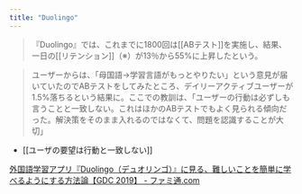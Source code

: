```yaml
---
title: "Duolingo"
---
```


> 『Duolingo』では、これまでに1800回は[[ABテスト]]を実施し、結果、一日の[[リテンション]]（※）が13％から55%に上昇したという。

> ユーザーからは、「母国語→学習言語がもっとやりたい」という意見が届いていたのでABテストをしてみたところ、デイリーアクティブユーザーが1.5%落ちるという結果に。ここでの教訓は、「ユーザーの行動は必ずしも言うことと一致しない。これはほかのABテストでもよく見られる傾向だった。解決策をそのまま入れるのではなくて、問題を認識することが大切」
- [[ユーザの要望は行動と一致しない]]

[外国語学習アプリ『Duolingo（デュオリンゴ）』に見る、難しいことを簡単に学べるようにする方法論【GDC 2019】 - ファミ通.com](https://www.famitsu.com/news/201903/25173703.html)

